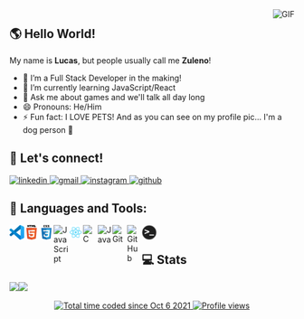 <!-- <img align="right" alt="GIF" src="https://c.tenor.com/NOYF3f82b_gAAAAC/programmer.gif?raw=true" style="max-width=500px; max-height=350;" /> -->
<img align="right" alt="GIF" src="https://i.pinimg.com/originals/e4/26/70/e426702edf874b181aced1e2fa5c6cde.gif?raw=true" />

## 🌎 Hello World! <!-- <img src="https://raw.githubusercontent.com/kaueMarques/kaueMarques/master/hi.gif" width="30px"> -->

My name is **Lucas**, but people usually call me **Zuleno**!

<!-- 
#### I'm a Son, Student, Developer and Dreamer!!
 -->
 
- 🔭 I’m a Full Stack Developer in the making!
- 🌱 I’m currently learning JavaScript/React
- 💬 Ask me about games and we'll talk all day long
- 😄 Pronouns: He/Him
- ⚡ Fun fact: I LOVE PETS! And as you can see on my profile pic... I'm a dog person 🐶

## 💬 Let's connect!
<!-- [![Linkedin Badge](https://img.shields.io/badge/-LinkedIn-blue?style=flat&logo=Linkedin&logoColor=white)][linkedin]
[![Gmail Badge](https://img.shields.io/badge/-Gmail-c14438?style=flat&logo=Gmail&logoColor=white)][gmail]
[![Instagram Badge](https://img.shields.io/badge/-Instagram-C13584?style=flat&labelColor=C13584&logo=instagram&logoColor=white&link=https://www.instagram.com/codepwr/)][instagram]
[![GitHub Badge](https://img.shields.io/badge/-GitHub-989DAB?style=flat&logo=Github&logoColor=white)][github] -->

<div style="display: inline-flex; widht:100%;">
  <div align="left" style="max-width=100px;">
    <a href="https://www.linkedin.com/in/azzolinilucas/">
      <img src="https://img.shields.io/badge/-LinkedIn-blue?style=flat&logo=Linkedin&logoColor=white" title="linkedin" />
    </a>
    <a href="mailto:lucasazzollinivieira@gmail.com">
      <img src="https://img.shields.io/badge/-Gmail-c14438?style=flat&logo=Gmail&logoColor=white" title="gmail" />
    </a>
    <a href="https://www.instagram.com/zulenno/">
      <img src="https://img.shields.io/badge/-Instagram-C13584?style=flat&labelColor=C13584&logo=instagram&logoColor=white&link=https://www.instagram.com/codepwr/" title="instagram" />
    </a>
    <a href="https://github.com/Lucas-zz">
      <img src="https://img.shields.io/badge/-GitHub-989DAB?style=flat&logo=Github&logoColor=white" title="github" />
    </a>
  </div>
</div>

## 🧠 Languages and Tools:

[<img align="left" title="Visual Studio Code" width="26px" src="https://raw.githubusercontent.com/github/explore/80688e429a7d4ef2fca1e82350fe8e3517d3494d/topics/visual-studio-code/visual-studio-code.png" />][github]
[<img align="left" title="HTML5" width="26px" src="https://raw.githubusercontent.com/github/explore/80688e429a7d4ef2fca1e82350fe8e3517d3494d/topics/html/html.png" />][github]
[<img align="left" title="CSS3" width="26px" src="https://raw.githubusercontent.com/github/explore/80688e429a7d4ef2fca1e82350fe8e3517d3494d/topics/css/css.png" />][github]
[<img align="left" title="JavaScript" width="26px" src="https://raw.githubusercontent.com/jmnote/z-icons/master/svg/javascript.svg" />][github]
[<img align="left" title="React" width="26px" src="https://raw.githubusercontent.com/github/explore/80688e429a7d4ef2fca1e82350fe8e3517d3494d/topics/react/react.png" />][github]
[<img align="left" title="C" width="26px" src="https://raw.githubusercontent.com/jmnote/z-icons/master/svg/c.svg" />][github]
[<img align="left" title="Java" width="26px" src="https://raw.githubusercontent.com/jmnote/z-icons/master/svg/java.svg" />][github]
[<img align="left" title="Git" width="26px" src="https://raw.githubusercontent.com/jmnote/z-icons/master/svg/git.svg" />][github]
[<img align="left" title="GitHub" width="26px" src="https://raw.githubusercontent.com/jmnote/z-icons/master/svg/github.svg" />][github]
[<img align="left" title="Terminal" width="26px" src="https://raw.githubusercontent.com/github/explore/80688e429a7d4ef2fca1e82350fe8e3517d3494d/topics/terminal/terminal.png" />][github]

<br />

## 💻 Stats

<!-- 
[<img align="left" justify="center" title="snake-game-eating-daily-commits.gif" src="https://github.com/Lucas-zz/Lucas-zz/blob/main/github-user-contribution.svg" />][none]
 --> 
 
<div align="center" style="display: flex;">
  <a href="https://github.com/Lucas-zz?tab=repositories" style="text-decoration: none;">
    <img height="200" src="https://github-readme-stats.vercel.app/api/top-langs/?username=Lucas-zz&langs_count=3&theme=city_lights" align="center" />
  </a>
  <a href="https://github.com/Lucas-zz?tab=repositories" style="text-decoration: none;">
    <img height="200" src="https://github-readme-stats.vercel.app/api/wakatime?username=Zuleno&langs_count=5&theme=city_lights" align="center" />
  </a>
</div>

 <br />
 
<div align="center"> 
  <a href="https://wakatime.com/@651d40aa-a53a-4c3b-a2cb-8c0099c4ddd2">
    <img src="https://wakatime.com/badge/user/651d40aa-a53a-4c3b-a2cb-8c0099c4ddd2.svg" title="Total time coded since Oct 6 2021" />
  </a>
  <a href="https://github.com/Lucas-zz?tab=repositories">
    <img alt="Profile views" src="https://komarev.com/ghpvc/?username=Lucas-zz&color=blue" title="Total time coded since Oct 6 2021" />
  </a>
</div>

<!-- 
<img align="left" alt="Lucas' GitHub Top Languages" src="https://github-readme-stats.vercel.app/api/top-langs/?username=Lucas-zz" />
<img align="right" alt="Lucas' GitHub Stats" src="https://github-readme-stats.vercel.app/api?username=Lucas-zz&show_icons=true&hide_border=true" />
 -->

[linkedin]: https://www.linkedin.com/in/azzolinilucas/
[gmail]: mailto:lucasazzollinivieira@gmail.com
[instagram]: https://www.instagram.com/zulenno/
[github]: https://github.com/Lucas-zz

[none]:# 
